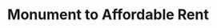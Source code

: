 ---
pid: lla12
title: Monument to Affordable Rent
location_transcription: West Philly
coordinates: "[-75.21397, 39.94895]"
zipcode: '11225'
gen_neighborhood: 
neighborhood: 
outside_phl: 'Brooklyn NY '
age: '21'
age_range: 20-29
instagram: 
image_file_name: lla_12.jpg
proposal_transcription: "//I Miss Philly//"
topic: Social Justice
topic_summary: 0, 0
type: Other No Form
keywords_other: 
credit: Freda
image_labels: 
twitter: 
facebook: 
permalink: "/monuments/lla12/"
layout: item-page
---